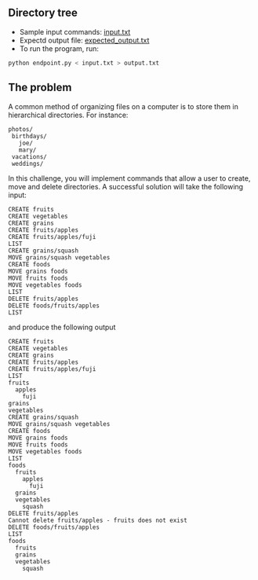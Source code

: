 ## Directory tree
* Sample input commands: [input.txt](input.txt)
* Expectd output file: [expected_output.txt](expected_output.txt)
* To run the program, run:
```bash
python endpoint.py < input.txt > output.txt
```

## The problem

A common method of organizing files on a computer is to store them in hierarchical directories. For instance:

 ```
photos/
  birthdays/
    joe/
    mary/
  vacations/
  weddings/
```
In this challenge, you will implement commands that allow a user to create, move and delete directories.
A successful solution will take the following input:
```
CREATE fruits
CREATE vegetables
CREATE grains
CREATE fruits/apples
CREATE fruits/apples/fuji
LIST
CREATE grains/squash
MOVE grains/squash vegetables
CREATE foods
MOVE grains foods
MOVE fruits foods
MOVE vegetables foods
LIST
DELETE fruits/apples
DELETE foods/fruits/apples
LIST
```
and produce the following output

```
CREATE fruits
CREATE vegetables
CREATE grains
CREATE fruits/apples
CREATE fruits/apples/fuji
LIST
fruits
  apples
    fuji
grains
vegetables
CREATE grains/squash
MOVE grains/squash vegetables
CREATE foods
MOVE grains foods
MOVE fruits foods
MOVE vegetables foods
LIST
foods
  fruits
    apples
      fuji
  grains
  vegetables
    squash
DELETE fruits/apples
Cannot delete fruits/apples - fruits does not exist
DELETE foods/fruits/apples
LIST
foods
  fruits
  grains
  vegetables
    squash
```

 